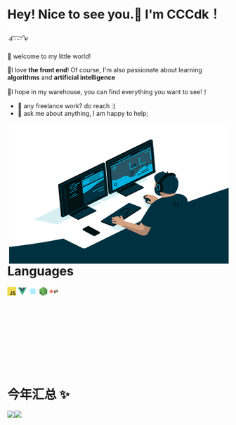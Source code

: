 # Hey! Nice to see you.👋 I'm CCCdk！<img src="./img/cat.gif" alt="Meaow" width="50" />

🎈 welcome to my little world!

🔎I love **the front end**! Of course, I'm also passionate about learning **algorithms** and **artificial intelligence**

🥳I hope in my warehouse, you can find everything you want to see!！

- 💼 any freelance work? do reach :)
- 💬 ask me about anything, I am happy to help;

<img align="right" alt="GIF" src="./img/code.gif?raw=true" width="500" height="320" />

# Languages

<code><img height="20" src="./img/javascript.png"></code>
<code><img height="20" src="./img/vue.png"></code>
<code><img height="20" src="./img/react.png"></code>
<code><img height="20" src="./img/nodejs.png"></code>
<code><img height="20" src="./img/git.png"></code>

<br/>

<br/><br/>

<br/>

<br/>

<br/>

<br/>

# 今年汇总 ✨

<img align="" height="137px" src="https://github-readme-stats.vercel.app/api?username=CCCdk&hide_title=true&hide_border=true&show_icons=true&include_all_commits=true&line_height=21&bg_color=0,EC6C6C,FFD479,FFFC79,73FA79&theme=graywhite&locale=cn" /><img align="" height="137px" src="https://github-readme-stats.vercel.app/api/top-langs/?username=CCCdk&hide_title=true&hide_border=true&layout=compact&bg_color=0,73FA79,73FDFF,D783FF&theme=graywhite&locale=cn" />
